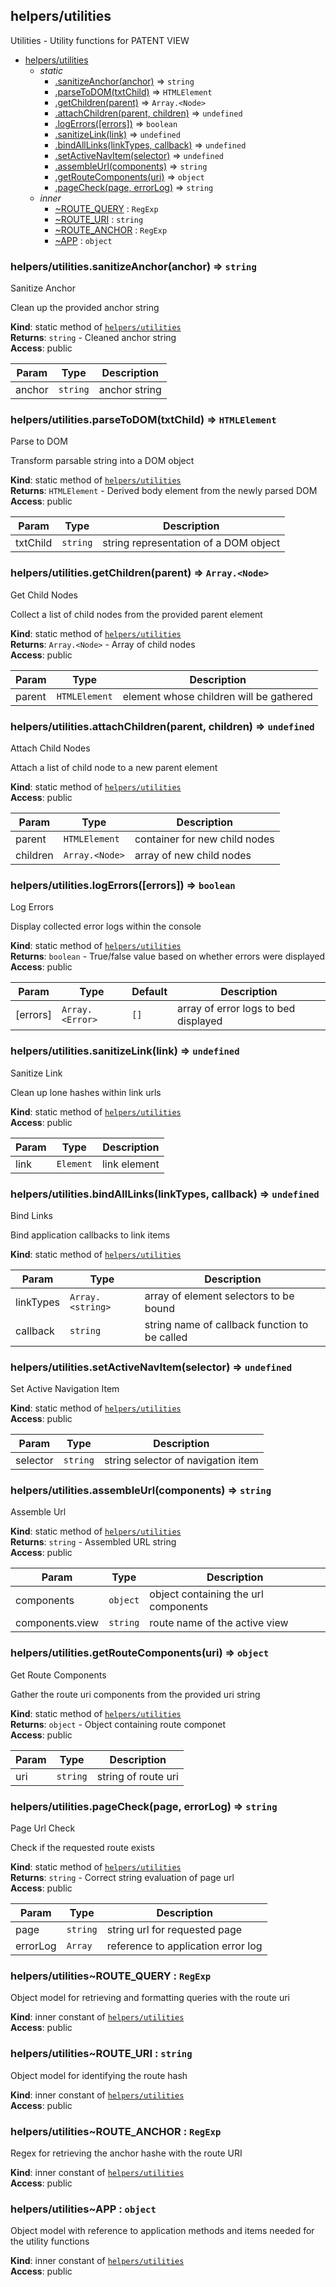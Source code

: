 <a name="module_helpers/utilities"></a>

## helpers/utilities
Utilities - Utility functions for PATENT VIEW


* [helpers/utilities](#module_helpers/utilities)
    * _static_
        * [.sanitizeAnchor(anchor)](#module_helpers/utilities.sanitizeAnchor) ⇒ <code>string</code>
        * [.parseToDOM(txtChild)](#module_helpers/utilities.parseToDOM) ⇒ <code>HTMLElement</code>
        * [.getChildren(parent)](#module_helpers/utilities.getChildren) ⇒ <code>Array.&lt;Node&gt;</code>
        * [.attachChildren(parent, children)](#module_helpers/utilities.attachChildren) ⇒ <code>undefined</code>
        * [.logErrors([errors])](#module_helpers/utilities.logErrors) ⇒ <code>boolean</code>
        * [.sanitizeLink(link)](#module_helpers/utilities.sanitizeLink) ⇒ <code>undefined</code>
        * [.bindAllLinks(linkTypes, callback)](#module_helpers/utilities.bindAllLinks) ⇒ <code>undefined</code>
        * [.setActiveNavItem(selector)](#module_helpers/utilities.setActiveNavItem) ⇒ <code>undefined</code>
        * [.assembleUrl(components)](#module_helpers/utilities.assembleUrl) ⇒ <code>string</code>
        * [.getRouteComponents(uri)](#module_helpers/utilities.getRouteComponents) ⇒ <code>object</code>
        * [.pageCheck(page, errorLog)](#module_helpers/utilities.pageCheck) ⇒ <code>string</code>
    * _inner_
        * [~ROUTE_QUERY](#module_helpers/utilities..ROUTE_QUERY) : <code>RegExp</code>
        * [~ROUTE_URI](#module_helpers/utilities..ROUTE_URI) : <code>string</code>
        * [~ROUTE_ANCHOR](#module_helpers/utilities..ROUTE_ANCHOR) : <code>RegExp</code>
        * [~APP](#module_helpers/utilities..APP) : <code>object</code>

<a name="module_helpers/utilities.sanitizeAnchor"></a>

### helpers/utilities.sanitizeAnchor(anchor) ⇒ <code>string</code>
Sanitize Anchor

Clean up the provided anchor string

**Kind**: static method of [<code>helpers/utilities</code>](#module_helpers/utilities)  
**Returns**: <code>string</code> - Cleaned anchor string  
**Access**: public  

| Param | Type | Description |
| --- | --- | --- |
| anchor | <code>string</code> | anchor string |

<a name="module_helpers/utilities.parseToDOM"></a>

### helpers/utilities.parseToDOM(txtChild) ⇒ <code>HTMLElement</code>
Parse to DOM

Transform parsable string into a DOM object

**Kind**: static method of [<code>helpers/utilities</code>](#module_helpers/utilities)  
**Returns**: <code>HTMLElement</code> - Derived body element from the newly parsed DOM  
**Access**: public  

| Param | Type | Description |
| --- | --- | --- |
| txtChild | <code>string</code> | string representation of a DOM object |

<a name="module_helpers/utilities.getChildren"></a>

### helpers/utilities.getChildren(parent) ⇒ <code>Array.&lt;Node&gt;</code>
Get Child Nodes

Collect a list of child nodes from the provided parent element

**Kind**: static method of [<code>helpers/utilities</code>](#module_helpers/utilities)  
**Returns**: <code>Array.&lt;Node&gt;</code> - Array of child nodes  
**Access**: public  

| Param | Type | Description |
| --- | --- | --- |
| parent | <code>HTMLElement</code> | element whose children will be gathered |

<a name="module_helpers/utilities.attachChildren"></a>

### helpers/utilities.attachChildren(parent, children) ⇒ <code>undefined</code>
Attach Child Nodes

Attach a list of child node to a new parent element

**Kind**: static method of [<code>helpers/utilities</code>](#module_helpers/utilities)  
**Access**: public  

| Param | Type | Description |
| --- | --- | --- |
| parent | <code>HTMLElement</code> | container for new child nodes |
| children | <code>Array.&lt;Node&gt;</code> | array of new child nodes |

<a name="module_helpers/utilities.logErrors"></a>

### helpers/utilities.logErrors([errors]) ⇒ <code>boolean</code>
Log Errors

Display collected error logs within the console

**Kind**: static method of [<code>helpers/utilities</code>](#module_helpers/utilities)  
**Returns**: <code>boolean</code> - True/false value based on whether errors were displayed  
**Access**: public  

| Param | Type | Default | Description |
| --- | --- | --- | --- |
| [errors] | <code>Array.&lt;Error&gt;</code> | <code>[]</code> | array of error logs to bed displayed |

<a name="module_helpers/utilities.sanitizeLink"></a>

### helpers/utilities.sanitizeLink(link) ⇒ <code>undefined</code>
Sanitize Link

Clean up lone hashes within link urls

**Kind**: static method of [<code>helpers/utilities</code>](#module_helpers/utilities)  
**Access**: public  

| Param | Type | Description |
| --- | --- | --- |
| link | <code>Element</code> | link element |

<a name="module_helpers/utilities.bindAllLinks"></a>

### helpers/utilities.bindAllLinks(linkTypes, callback) ⇒ <code>undefined</code>
Bind Links

Bind application callbacks to link items

**Kind**: static method of [<code>helpers/utilities</code>](#module_helpers/utilities)  

| Param | Type | Description |
| --- | --- | --- |
| linkTypes | <code>Array.&lt;string&gt;</code> | array of element selectors to be bound |
| callback | <code>string</code> | string name of callback function to be called |

<a name="module_helpers/utilities.setActiveNavItem"></a>

### helpers/utilities.setActiveNavItem(selector) ⇒ <code>undefined</code>
Set Active Navigation Item

**Kind**: static method of [<code>helpers/utilities</code>](#module_helpers/utilities)  
**Access**: public  

| Param | Type | Description |
| --- | --- | --- |
| selector | <code>string</code> | string selector of navigation item |

<a name="module_helpers/utilities.assembleUrl"></a>

### helpers/utilities.assembleUrl(components) ⇒ <code>string</code>
Assemble Url

**Kind**: static method of [<code>helpers/utilities</code>](#module_helpers/utilities)  
**Returns**: <code>string</code> - Assembled URL string  
**Access**: public  

| Param | Type | Description |
| --- | --- | --- |
| components | <code>object</code> | object containing the url components |
| components.view | <code>string</code> | route name of the active view |

<a name="module_helpers/utilities.getRouteComponents"></a>

### helpers/utilities.getRouteComponents(uri) ⇒ <code>object</code>
Get Route Components

Gather the route uri components from the provided uri string

**Kind**: static method of [<code>helpers/utilities</code>](#module_helpers/utilities)  
**Returns**: <code>object</code> - Object containing route componet  
**Access**: public  

| Param | Type | Description |
| --- | --- | --- |
| uri | <code>string</code> | string of route uri |

<a name="module_helpers/utilities.pageCheck"></a>

### helpers/utilities.pageCheck(page, errorLog) ⇒ <code>string</code>
Page Url Check

Check if the requested route exists

**Kind**: static method of [<code>helpers/utilities</code>](#module_helpers/utilities)  
**Returns**: <code>string</code> - Correct string evaluation of page url  
**Access**: public  

| Param | Type | Description |
| --- | --- | --- |
| page | <code>string</code> | string url for requested page |
| errorLog | <code>Array</code> | reference to application error log |

<a name="module_helpers/utilities..ROUTE_QUERY"></a>

### helpers/utilities~ROUTE\_QUERY : <code>RegExp</code>
Object model for retrieving and formatting queries with the route uri

**Kind**: inner constant of [<code>helpers/utilities</code>](#module_helpers/utilities)  
**Access**: public  
<a name="module_helpers/utilities..ROUTE_URI"></a>

### helpers/utilities~ROUTE\_URI : <code>string</code>
Object model for identifying the route hash

**Kind**: inner constant of [<code>helpers/utilities</code>](#module_helpers/utilities)  
**Access**: public  
<a name="module_helpers/utilities..ROUTE_ANCHOR"></a>

### helpers/utilities~ROUTE\_ANCHOR : <code>RegExp</code>
Regex for retrieving the anchor hashe with the route URI

**Kind**: inner constant of [<code>helpers/utilities</code>](#module_helpers/utilities)  
**Access**: public  
<a name="module_helpers/utilities..APP"></a>

### helpers/utilities~APP : <code>object</code>
Object model with reference to application methods and items
needed for the utility functions

**Kind**: inner constant of [<code>helpers/utilities</code>](#module_helpers/utilities)  
**Access**: public  
